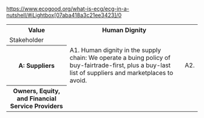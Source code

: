 
https://www.ecogood.org/what-is-ecg/ecg-in-a-nutshell/#iLightbox[07aba418a3c21ee3423]/0

<table>
<tr><th>Value</th><th rowspace='2'>Human Dignity</th>
<tr><td>Stakeholder</td></tr>

<tr><th>A: Suppliers</th>
	<td>A1. Human dignity in the supply chain: 
	We operate a buing policy of buy-fairtrade-first, 
	plus a buy-last list of suppliers and marketplaces to avoid.
	</td>
	<td>A2. 
	</td>
</tr>
<tr>
	<th>Owners, Equity, and Financial Service Providers</th>
	<td></td>
</tr>
</table>	
